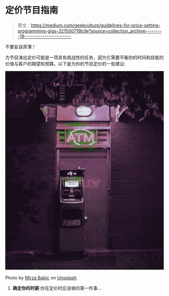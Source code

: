 # 定价节目指南

> 原文：<https://medium.com/geekculture/guidelines-for-price-setting-programming-gigs-321500719b3e?source=collection_archive---------18----------------------->

不要妄自菲薄！

为节目演出定价可能是一项具有挑战性的任务，因为它需要平衡你的时间和技能的价值与客户的期望和预算。以下是为你的节目定价的一些建议:

![](img/5b5c0a8941cc1499546911d9f94168d0.png)

Photo by [Mirza Babic](https://unsplash.com/@mirzababic?utm_source=unsplash&utm_medium=referral&utm_content=creditCopyText) on [Unsplash](https://unsplash.com/s/photos/stacks-of-money?utm_source=unsplash&utm_medium=referral&utm_content=creditCopyText)

1.  **确定你的时薪**:你在定价时应该做的第一件事…